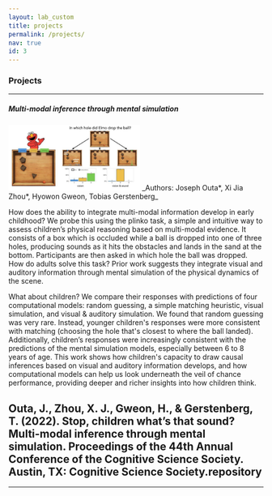```yaml
---
layout: lab_custom
title: projects
permalink: /projects/
nav: true
id: 3
---
```


### __Projects__

---

##### __Multi-modal inference through mental simulation__
<img class="fig" src="/images/projects/plinko-kids.jpeg" width="260">
_Authors: Joseph Outa*, Xi Jia Zhou*, Hyowon Gweon, Tobias Gerstenberg_


How does the ability to integrate multi-modal information develop in early childhood? We probe this using the plinko task, a simple and intuitive way to assess children’s physical reasoning based on multi-modal evidence. It consists of a box which is occluded while a ball is dropped into one of three holes, producing sounds as it hits the obstacles and lands in the sand at the bottom. Participants are then asked in which hole the ball was dropped. How do adults solve this task? Prior work suggests they integrate visual and auditory information through mental simulation of the physical dynamics of the scene.

What about children? We compare their responses with predictions of four computational models: random guessing, a simple matching heuristic, visual simulation, and visual & auditory simulation. We found that random guessing was very rare. Instead, younger children's responses were more consistent with matching (choosing the hole that's closest to where the ball landed). Additionally, children’s responses were increasingly consistent with the predictions of the mental simulation models, especially between 6 to 8 years of age. This work shows how children's capacity to draw causal inferences based on visual and auditory information develops, and how computational models can help us look underneath the veil of chance performance, providing deeper and richer insights into how children think. 

Outa, J., Zhou, X. J., Gweon, H., & Gerstenberg, T. (2022). Stop, children what’s that sound? Multi-modal inference through mental simulation. Proceedings of the 44th Annual Conference of the Cognitive Science Society. Austin, TX: Cognitive Science Society.repository
---


---


